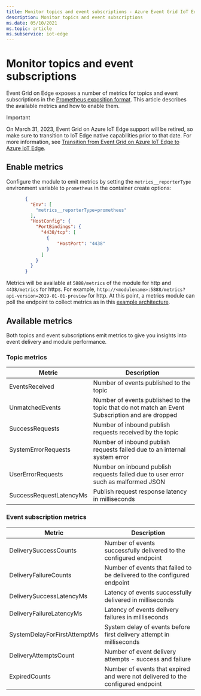 ```yaml
---
title: Monitor topics and event subscriptions - Azure Event Grid IoT Edge | Microsoft Docs 
description: Monitor topics and event subscriptions 
ms.date: 05/10/2021
ms.topic: article
ms.subservice: iot-edge
---
```


# Monitor topics and event subscriptions

Event Grid on Edge exposes a number of metrics for topics and event subscriptions in the [Prometheus exposition format](https://prometheus.io/docs/instrumenting/exposition_formats/). This article describes the available metrics and how to enable them.

> [!IMPORTANT]
> On March 31, 2023, Event Grid on Azure IoT Edge support will be retired, so make sure to transition to IoT Edge native capabilities prior to that date. For more information, see [Transition from Event Grid on Azure IoT Edge to Azure IoT Edge](transition.md). 



## Enable metrics

Configure the module to emit metrics by setting the `metrics__reporterType` environment variable to `prometheus` in the container create options:

 ```json
        {
          "Env": [
            "metrics__reporterType=prometheus"
          ],
          "HostConfig": {
            "PortBindings": {
              "4438/tcp": [
                {
                    "HostPort": "4438"
                }
              ]
            }
          }
        }
 ```    

Metrics will be available at `5888/metrics` of the module for http and `4438/metrics` for https. For example, `http://<modulename>:5888/metrics?api-version=2019-01-01-preview` for http. At this point, a metrics module can poll the endpoint to collect metrics as in this [example architecture](https://github.com/veyalla/ehm).

## Available metrics

Both topics and event subscriptions emit metrics to give you insights into event delivery and module performance.

### Topic metrics

| Metric | Description |
| ------ | ----------- |
| EventsReceived | Number of events published to the topic
| UnmatchedEvents | Number of events published to the topic that do not match an Event Subscription and are dropped
| SuccessRequests | Number of inbound publish requests received by the topic
| SystemErrorRequests | Number of inbound publish requests failed due to an internal system error
| UserErrorRequests | Number on inbound publish requests failed due to user error such as malformed JSON
| SuccessRequestLatencyMs | Publish request response latency in milliseconds


### Event subscription metrics

| Metric | Description |
| ------ | ----------- |
| DeliverySuccessCounts | Number of events successfully delivered to the configured endpoint
| DeliveryFailureCounts | Number of events that failed to be delivered to the configured endpoint
| DeliverySuccessLatencyMs | Latency of events successfully delivered in milliseconds
| DeliveryFailureLatencyMs | Latency of events delivery failures in milliseconds
| SystemDelayForFirstAttemptMs | System delay of events before first delivery attempt in milliseconds
| DeliveryAttemptsCount | Number of event delivery attempts - success and failure
| ExpiredCounts | Number of events that expired and were not delivered to the configured endpoint